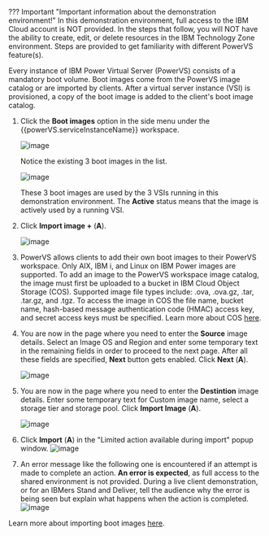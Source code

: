 ??? Important "Important information about the demonstration environment!"
    In this demonstration environment, full access to the IBM Cloud account is NOT provided. In the steps that follow, you will NOT have the ability to create, edit, or delete resources in the IBM Technology Zone environment. Steps are provided to get familiarity with different PowerVS feature(s).
    
Every instance of IBM Power Virtual Server (PowerVS) consists of a mandatory boot volume. Boot images come from the PowerVS image catalog or are imported by clients. After a virtual server instance (VSI) is provisioned, a copy of the boot image is added to the client's boot image catalog.

1. Click the **Boot images** option in the side menu under the {{powerVS.serviceInstanceName}} workspace.

    ![image](https://github.com/user-attachments/assets/3f2c8118-2921-44e6-a71a-a3ed547d910d)

    Notice the existing 3 boot images in the list.

    ![image](https://github.com/user-attachments/assets/a4622424-0654-43dd-8ee0-ba214c684d0b)

    These 3 boot images are used by the 3 VSIs running in this demonstration environment. The **Active** status means that the image is actively used by a running VSI.

2. Click **Import image +** (**A**).

    ![image](https://github.com/user-attachments/assets/6a20f060-6168-4bf2-af96-c83d13922e7d)

3. PowerVS allows clients to add their own boot images to their PowerVS workspace. Only AIX, IBM i, and Linux on IBM Power images are supported. To add an image to the PowerVS workspace image catalog, the image must first be uploaded to a bucket in IBM Cloud Object Storage (COS). Supported image file types include: .ova, .ova.gz, .tar, .tar.gz, and .tgz. To access the image in COS the file name, bucket name, hash-based message authentication code (HMAC) access key, and secret access keys must be specified. Learn more about COS <a href="https://cloud.ibm.com/objectstorage" target="_blank">here<a>.
    
4. You are now in the page where you need to enter the **Source** image details. Select an Image OS and Region and enter some temporary text in the remaining fields in order to proceed to the next page. After all these fields are specified, **Next** button gets enabled. Click **Next** (**A**).
   
    ![image](https://github.com/user-attachments/assets/0e73b473-bb3e-4481-8fa1-36e049bc3c83)

5. You are now in the page where you need to enter the **Destintion** image details. Enter some temporary text for Custom image name, select a storage tier and storage pool. Click **Import Image** (**A**).

    ![image](https://github.com/user-attachments/assets/f6e4d934-be5d-4a30-a53e-494fa1f59546)

6. Click **Import** (**A**) in the "Limited action available during import" popup window.
    ![image](https://github.com/user-attachments/assets/4a4de331-1fb4-48d2-bc87-11b1872c97ba)

3. An error message like the following one is encountered if an attempt is made to complete an action. **An error is expected**, as full access to the shared environment is not provided. During a live client demonstration, or for an IBMers Stand and Deliver, tell the audience why the error is being seen but explain what happens when the action is completed.
    ![image](https://github.com/user-attachments/assets/9bfbec32-e5d3-45c9-b346-3c5c43833478)


Learn more about importing boot images <a href="https://cloud.ibm.com/docs/power-iaas?topic=power-iaas-importing-boot-image" target="_blank">here</a>.
